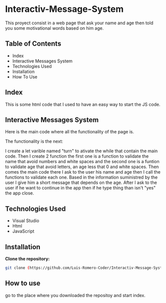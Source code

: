 # Interactiv-Message-System

This proyect consist in a web page that ask your name and age then told you some motivational words based on him age.


## Table of Contents
- Index
- Interactive Messages System
- Technologies Used
- Installation
- How To Use


## Index

This is some html code that I used to have an easy way to start the JS code.


## Interactive Messages System

Here is the main code where all the functionality of the page is.

The functionality is the next:

I create a let varible named "turn" to ativate the while that contain the main code. Then I create 2 function the first one is a function to validate the name that avoid numbers and white spaces and the second one is a funtion to validate age that avoid letters, an age less that 0 and white spaces. Then comes the main code there I ask to the user his name and age then I call the functions to validate each one. Based in the information suministred by the user I give him a short message that depends on the age. After I ask to the user if he want to continue in the app then if he type thing than isn't "yes" the app close.


## Technologies Used

- Visual Studio
- Html
- JavaScript

## Installation

**Clone the repository:**

   ```bash
   git clone (https://github.com/Luis-Romero-Coder/Interactiv-Message-System.git)
   ```

## How to use
go to the place where you downloaded the repositoy and start index.
